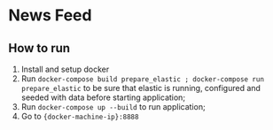 # News Feed

## How to run
  1. Install and setup docker
  2. Run `docker-compose build prepare_elastic ; docker-compose run prepare_elastic` to be sure that elastic is running, configured and seeded with data before starting application;
  3. Run `docker-compose up --build` to run application;
  4. Go to `{docker-machine-ip}:8888`
